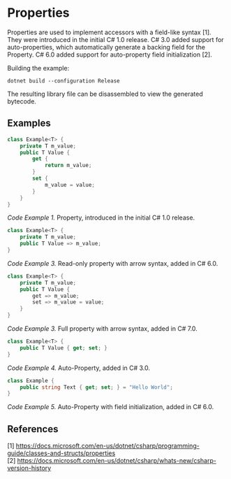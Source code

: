 # Properties
Properties are used to implement accessors with a field-like syntax [1]. They were introduced in the initial C# 1.0 release. C# 3.0 added support for auto-properties, which automatically generate a backing field for the Property. C# 6.0 added support for auto-property field initialization [2].

Building the example:
```
dotnet build --configuration Release
```
The resulting library file can be disassembled to view the generated bytecode.

## Examples

```cs
class Example<T> {
    private T m_value;
    public T Value {
        get {
            return m_value;
        }
        set {
            m_value = value;
        }
    }
}
```
_Code Example 1._ Property, introduced in the initial C# 1.0 release.

```cs
class Example<T> {
    private T m_value;
    public T Value => m_value;
}
```
_Code Example 3._ Read-only property with arrow syntax, added in C# 6.0.

```cs
class Example<T> {
    private T m_value;
    public T Value {
        get => m_value;
        set => m_value = value;
    }
}
```
_Code Example 3._ Full property with arrow syntax, added in C# 7.0.

```cs
class Example<T> {
    public T Value { get; set; }
}
```
_Code Example 4._ Auto-Property, added in C# 3.0.

```cs
class Example {
    public string Text { get; set; } = "Hello World";
}
```
_Code Example 5._ Auto-Property with field initialization, added in C# 6.0.

## References
[1] https://docs.microsoft.com/en-us/dotnet/csharp/programming-guide/classes-and-structs/properties  
[2] https://docs.microsoft.com/en-us/dotnet/csharp/whats-new/csharp-version-history